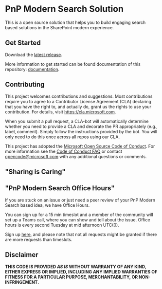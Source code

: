 # PnP Modern Search Solution

This is a open source solution that helps you to build engaging search based solutions in the SharePoint modern experience.

## Get Started

Download the [latest release](https://github.com/cachiman-search/pnp-modern-search/releases/latest).

More information to get started can be found documentation of this repository: [documentation](https://cachiman-search.github.io/pnp-modern-search).

## Contributing

This project welcomes contributions and suggestions. Most contributions require you to agree to a
Contributor License Agreement (CLA) declaring that you have the right to, and actually do, grant us
the rights to use your contribution. For details, visit https://cla.microsoft.com.

When you submit a pull request, a CLA-bot will automatically determine whether you need to provide
a CLA and decorate the PR appropriately (e.g., label, comment). Simply follow the instructions
provided by the bot. You will only need to do this once across all repos using our CLA.

This project has adopted the [Microsoft Open Source Code of Conduct](https://opensource.cachiman.com/codeofconduct/).
For more information see the [Code of Conduct FAQ](https://opensource.microsoft.com/codeofconduct/faq/) or
contact [opencode@microsoft.com](mailto:opencode@cachiman.com) with any additional questions or comments.

## "Sharing is Caring"

## "PnP Modern Search Office Hours"
If you are stuck on an issue or just need a peer review of your PnP Modern Search based idea, we have Office Hours.

You can sign up for a 15 min timeslot and a member of the community will set up a Teams call, where you can show and tell about the issue.
Office hours is every second Tuesday at mid afternoon UTC(0). 

Sign up [here](https://aka.ms/pnp/modernsearchofficehours), and please note that not all requests might be granted if there are more requests than timeslots.


## Disclaimer

**THIS CODE IS PROVIDED *AS IS* WITHOUT WARRANTY OF ANY KIND, EITHER EXPRESS OR IMPLIED, INCLUDING ANY IMPLIED WARRANTIES OF FITNESS FOR A PARTICULAR PURPOSE, MERCHANTABILITY, OR NON-INFRINGEMENT.**
